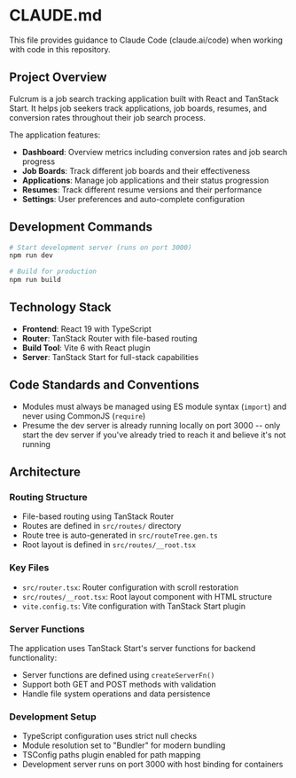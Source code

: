 # CLAUDE.md

This file provides guidance to Claude Code (claude.ai/code) when working with code in this repository.

## Project Overview

Fulcrum is a job search tracking application built with React and TanStack Start. It helps job seekers track applications, job boards, resumes, and conversion rates throughout their job search process.

The application features:
- **Dashboard**: Overview metrics including conversion rates and job search progress
- **Job Boards**: Track different job boards and their effectiveness
- **Applications**: Manage job applications and their status progression
- **Resumes**: Track different resume versions and their performance
- **Settings**: User preferences and auto-complete configuration

## Development Commands

```bash
# Start development server (runs on port 3000)
npm run dev

# Build for production
npm run build
```

## Technology Stack

- **Frontend**: React 19 with TypeScript
- **Router**: TanStack Router with file-based routing
- **Build Tool**: Vite 6 with React plugin
- **Server**: TanStack Start for full-stack capabilities

## Code Standards and Conventions

* Modules must always be managed using ES module syntax (`import`) and never using CommonJS (`require`)
* Presume the dev server is already running locally on port 3000 -- only start the dev server if you've already tried to reach it and believe it's not running

## Architecture

### Routing Structure
- File-based routing using TanStack Router
- Routes are defined in `src/routes/` directory
- Route tree is auto-generated in `src/routeTree.gen.ts`
- Root layout is defined in `src/routes/__root.tsx`

### Key Files
- `src/router.tsx`: Router configuration with scroll restoration
- `src/routes/__root.tsx`: Root layout component with HTML structure
- `vite.config.ts`: Vite configuration with TanStack Start plugin

### Server Functions
The application uses TanStack Start's server functions for backend functionality:
- Server functions are defined using `createServerFn()`
- Support both GET and POST methods with validation
- Handle file system operations and data persistence

### Development Setup
- TypeScript configuration uses strict null checks
- Module resolution set to "Bundler" for modern bundling
- TSConfig paths plugin enabled for path mapping
- Development server runs on port 3000 with host binding for containers